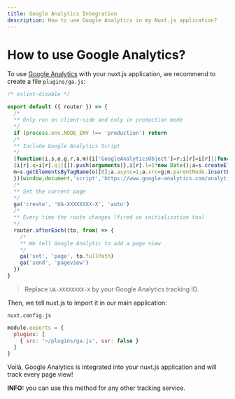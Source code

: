```yaml
---
title: Google Analytics Integration
description: How to use Google Analytics in my Nuxt.js application?
---
```


# How to use Google Analytics?

To use [Google Analytics](https://analytics.google.com/analytics/web/) with your nuxt.js application, we recommend to create a file `plugins/ga.js`:

```js
/* eslint-disable */

export default ({ router }) => {
  /*
  ** Only run on client-side and only in production mode
  */
  if (process.env.NODE_ENV !== 'production') return
  /*
  ** Include Google Analytics Script
  */
  (function(i,s,o,g,r,a,m){i['GoogleAnalyticsObject']=r;i[r]=i[r]||function(){
  (i[r].q=i[r].q||[]).push(arguments)},i[r].l=1*new Date();a=s.createElement(o),
  m=s.getElementsByTagName(o)[0];a.async=1;a.src=g;m.parentNode.insertBefore(a,m)
  })(window,document,'script','https://www.google-analytics.com/analytics.js','ga');
  /*
  ** Set the current page
  */
  ga('create', 'UA-XXXXXXXX-X', 'auto')
  /*
  ** Every time the route changes (fired on initialization too)
  */
  router.afterEach((to, from) => {
    /*
    ** We tell Google Analytic to add a page view
    */
    ga('set', 'page', to.fullPath)
    ga('send', 'pageview')
  })
}
```

> Replace `UA-XXXXXXXX-X` by your Google Analytics tracking ID.

Then, we tell nuxt.js to import it in our main application:

`nuxt.config.js`
```js
module.exports = {
  plugins: [
    { src: '~/plugins/ga.js', ssr: false }
  ]
}
```

Voilà, Google Analytics is integrated into your nuxt.js application and will track every page view!

<p class="Alert Alert--nuxt-green"><b>INFO:</b> you can use this method for any other tracking service.</p>
